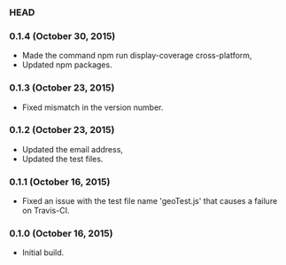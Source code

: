 ### HEAD

### 0.1.4 (October 30, 2015)

  * Made the command npm run display-coverage cross-platform,
  * Updated npm packages.


### 0.1.3 (October 23, 2015)

  * Fixed mismatch in the version number.


### 0.1.2 (October 23, 2015)

  * Updated the email address,
  * Updated the test files.


### 0.1.1 (October 16, 2015)

  * Fixed an issue with the test file name 'geoTest.js' that causes a failure on Travis-CI.


### 0.1.0 (October 16, 2015)

  * Initial build.
